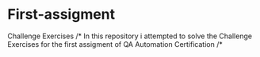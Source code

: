 # First-assigment
Challenge Exercises
/* In this repository i attempted to solve the Challenge Exercises for the first assigment of QA Automation Certification /*
